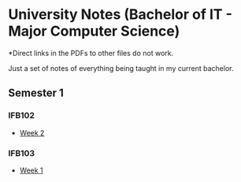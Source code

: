 # University Notes (Bachelor of IT - Major Computer Science)

*Direct links in the PDFs to other files do not work.

Just a set of notes of everything being taught in my current bachelor.

## Semester 1
### IFB102
- [Week 2](./IFB102/Week%202/Week%202.pdf)

### IFB103
- [Week 1](./IFB103/Week%201/Week%201.pdf)

